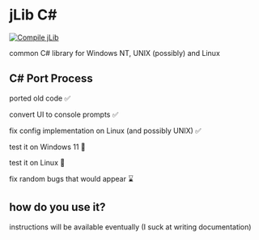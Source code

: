 # jLib C#
[![Compile jLib](https://github.com/dot166/jLib/actions/workflows/jLib.yml/badge.svg)](https://github.com/dot166/jLib/actions/workflows/jLib.yml)

common C# library for Windows NT, UNIX (possibly) and Linux

## C# Port Process

ported old code ✅

convert UI to console prompts ✅

fix config implementation on Linux (and possibly UNIX) ✅

test it on Windows 11 🚫

test it on Linux 🚫

fix random bugs that would appear ⌛

## how do you use it?

instructions will be available eventually (I suck at writing documentation)
